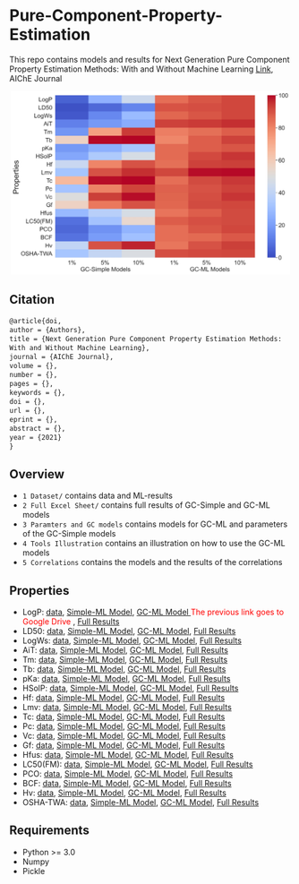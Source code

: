 # Pure-Component-Property-Estimation
This repo contains models and results for Next Generation Pure Component Property Estimation Methods: With and Without Machine Learning [Link](), AIChE Journal

<p align="center">
<img src="https://github.com/PEESEgroup/Pure-Component-Property-Estimation/blob/main/MAT1.jpg" width="500" >
</p>

## Citation
```
@article{doi,
author = {Authors},
title = {Next Generation Pure Component Property Estimation Methods: With and Without Machine Learning},
journal = {AIChE Journal},
volume = {},
number = {},
pages = {},
keywords = {},
doi = {},
url = {},
eprint = {},
abstract = {},
year = {2021}
}
```

## Overview
* `1 Dataset/` contains data and ML-results
* `2 Full Excel Sheet/` contains full results of GC-Simple and GC-ML models
* `3 Paramters and GC models` contains models for GC-ML and parameters of the GC-Simple models
* `4 Tools Illustration` contains an illustration on how to use the GC-ML models
* `5 Correlations` contains the models and the results of the correlations
## Properties
* LogP: [data](https://github.com/PEESEgroup/Pure-Component-Property-Estimation/blob/main/1%20Dataset/logP/LogP_results_GC.csv), [Simple-ML Model](https://github.com/PEESEgroup/Pure-Component-Property-Estimation/blob/main/3%20Paramters%20and%20GC%20models/GC-Simple%20Parameters.xlsx), [GC-ML Model 
](https://drive.google.com/drive/folders/1w8oFmZf256nvPrtLBAiSzhdDR627t772?usp=sharing) <span style="color: red"> The previous link goes to Google Drive </span>, [Full Results](https://github.com/PEESEgroup/Pure-Component-Property-Estimation/blob/main/2%20Full%20Excel%20Sheet/Full%20Results.xlsx)
* LD50: [data](https://github.com/PEESEgroup/Pure-Component-Property-Estimation/blob/main/1%20Dataset/LD50/LD50_gc.xlsx), [Simple-ML Model](https://github.com/PEESEgroup/Pure-Component-Property-Estimation/blob/main/3%20Paramters%20and%20GC%20models/GC-Simple%20Parameters.xlsx), [GC-ML Model](https://github.com/PEESEgroup/Pure-Component-Property-Estimation/blob/main/3%20Paramters%20and%20GC%20models/GC%20models/LD50/GP_model.sav), [Full Results](https://github.com/PEESEgroup/Pure-Component-Property-Estimation/blob/main/2%20Full%20Excel%20Sheet/Full%20Results.xlsx) 
* LogWs: [data](https://github.com/PEESEgroup/Pure-Component-Property-Estimation/blob/main/1%20Dataset/logWs/logws_gc.xlsx), [Simple-ML Model](https://github.com/PEESEgroup/Pure-Component-Property-Estimation/blob/main/3%20Paramters%20and%20GC%20models/GC-Simple%20Parameters.xlsx), [GC-ML Model](https://github.com/PEESEgroup/Pure-Component-Property-Estimation/blob/main/3%20Paramters%20and%20GC%20models/GC%20models/logWs/GP_model.sav), [Full Results](https://github.com/PEESEgroup/Pure-Component-Property-Estimation/blob/main/2%20Full%20Excel%20Sheet/Full%20Results.xlsx) 
* AiT: [data](https://github.com/PEESEgroup/Pure-Component-Property-Estimation/blob/main/1%20Dataset/AiT/AiT_gc.xlsx), [Simple-ML Model](https://github.com/PEESEgroup/Pure-Component-Property-Estimation/blob/main/3%20Paramters%20and%20GC%20models/GC-Simple%20Parameters.xlsx), [GC-ML Model](https://github.com/PEESEgroup/Pure-Component-Property-Estimation/blob/main/3%20Paramters%20and%20GC%20models/GC%20models/AiT/GP_model.sav), [Full Results](https://github.com/PEESEgroup/Pure-Component-Property-Estimation/blob/main/2%20Full%20Excel%20Sheet/Full%20Results.xlsx) 
* Tm:  [data](https://github.com/PEESEgroup/Pure-Component-Property-Estimation/blob/main/1%20Dataset/Tm/Tm_gc.xlsx), [Simple-ML Model](https://github.com/PEESEgroup/Pure-Component-Property-Estimation/blob/main/3%20Paramters%20and%20GC%20models/GC-Simple%20Parameters.xlsx), [GC-ML Model](https://github.com/PEESEgroup/Pure-Component-Property-Estimation/blob/main/3%20Paramters%20and%20GC%20models/GC%20models/Tm/GP_model.sav), [Full Results](https://github.com/PEESEgroup/Pure-Component-Property-Estimation/blob/main/2%20Full%20Excel%20Sheet/Full%20Results.xlsx) 
* Tb:  [data](https://github.com/PEESEgroup/Pure-Component-Property-Estimation/blob/main/1%20Dataset/Tb/Tb_gc.xlsx), [Simple-ML Model](https://github.com/PEESEgroup/Pure-Component-Property-Estimation/blob/main/3%20Paramters%20and%20GC%20models/GC-Simple%20Parameters.xlsx), [GC-ML Model](https://github.com/PEESEgroup/Pure-Component-Property-Estimation/blob/main/3%20Paramters%20and%20GC%20models/GC%20models/Tb/GP_model.sav), [Full Results](https://github.com/PEESEgroup/Pure-Component-Property-Estimation/blob/main/2%20Full%20Excel%20Sheet/Full%20Results.xlsx) 
* pKa:  [data](https://github.com/PEESEgroup/Pure-Component-Property-Estimation/blob/main/1%20Dataset/pKa/pka_gc.xlsx), [Simple-ML Model](https://github.com/PEESEgroup/Pure-Component-Property-Estimation/blob/main/3%20Paramters%20and%20GC%20models/GC-Simple%20Parameters.xlsx), [GC-ML Model](https://github.com/PEESEgroup/Pure-Component-Property-Estimation/blob/main/3%20Paramters%20and%20GC%20models/GC%20models/pKa/GP_model.sav), [Full Results](https://github.com/PEESEgroup/Pure-Component-Property-Estimation/blob/main/2%20Full%20Excel%20Sheet/Full%20Results.xlsx) 
* HSolP: [data](https://github.com/PEESEgroup/Pure-Component-Property-Estimation/blob/main/1%20Dataset/HsolP/HSolP_gc.xlsx), [Simple-ML Model](https://github.com/PEESEgroup/Pure-Component-Property-Estimation/blob/main/3%20Paramters%20and%20GC%20models/GC-Simple%20Parameters.xlsx), [GC-ML Model](https://github.com/PEESEgroup/Pure-Component-Property-Estimation/blob/main/3%20Paramters%20and%20GC%20models/GC%20models/HsolP/GP_model.sav), [Full Results](https://github.com/PEESEgroup/Pure-Component-Property-Estimation/blob/main/2%20Full%20Excel%20Sheet/Full%20Results.xlsx) 
* Hf:  [data](https://github.com/PEESEgroup/Pure-Component-Property-Estimation/blob/main/1%20Dataset/hf/hf_gc.xlsx), [Simple-ML Model](https://github.com/PEESEgroup/Pure-Component-Property-Estimation/blob/main/3%20Paramters%20and%20GC%20models/GC-Simple%20Parameters.xlsx), [GC-ML Model](https://github.com/PEESEgroup/Pure-Component-Property-Estimation/blob/main/3%20Paramters%20and%20GC%20models/GC%20models/hf/GP_model.sav), [Full Results](https://github.com/PEESEgroup/Pure-Component-Property-Estimation/blob/main/2%20Full%20Excel%20Sheet/Full%20Results.xlsx) 
* Lmv: [data](https://github.com/PEESEgroup/Pure-Component-Property-Estimation/blob/main/1%20Dataset/Lmv/Lmv_gc.xlsx), [Simple-ML Model](https://github.com/PEESEgroup/Pure-Component-Property-Estimation/blob/main/3%20Paramters%20and%20GC%20models/GC-Simple%20Parameters.xlsx), [GC-ML Model](https://github.com/PEESEgroup/Pure-Component-Property-Estimation/blob/main/3%20Paramters%20and%20GC%20models/GC%20models/Lmv/GP_model.sav), [Full Results](https://github.com/PEESEgroup/Pure-Component-Property-Estimation/blob/main/2%20Full%20Excel%20Sheet/Full%20Results.xlsx) 
* Tc: [data](https://github.com/PEESEgroup/Pure-Component-Property-Estimation/blob/main/1%20Dataset/Tc/Tc_gc.xlsx), [Simple-ML Model](https://github.com/PEESEgroup/Pure-Component-Property-Estimation/blob/main/3%20Paramters%20and%20GC%20models/GC-Simple%20Parameters.xlsx), [GC-ML Model](https://github.com/PEESEgroup/Pure-Component-Property-Estimation/blob/main/3%20Paramters%20and%20GC%20models/GC%20models/Tc/GP_model.sav), [Full Results](https://github.com/PEESEgroup/Pure-Component-Property-Estimation/blob/main/2%20Full%20Excel%20Sheet/Full%20Results.xlsx) 
* Pc: [data](https://github.com/PEESEgroup/Pure-Component-Property-Estimation/blob/main/1%20Dataset/pc/pc_gc.xlsx), [Simple-ML Model](https://github.com/PEESEgroup/Pure-Component-Property-Estimation/blob/main/3%20Paramters%20and%20GC%20models/GC-Simple%20Parameters.xlsx), [GC-ML Model](https://github.com/PEESEgroup/Pure-Component-Property-Estimation/blob/main/3%20Paramters%20and%20GC%20models/GC%20models/pc/GP_model.sav), [Full Results](https://github.com/PEESEgroup/Pure-Component-Property-Estimation/blob/main/2%20Full%20Excel%20Sheet/Full%20Results.xlsx) 
* Vc: [data](https://github.com/PEESEgroup/Pure-Component-Property-Estimation/tree/main/1%20Dataset/vc), [Simple-ML Model](https://github.com/PEESEgroup/Pure-Component-Property-Estimation/blob/main/3%20Paramters%20and%20GC%20models/GC-Simple%20Parameters.xlsx), [GC-ML Model](https://github.com/PEESEgroup/Pure-Component-Property-Estimation/blob/main/3%20Paramters%20and%20GC%20models/GC%20models/vc/GP_model.sav), [Full Results](https://github.com/PEESEgroup/Pure-Component-Property-Estimation/blob/main/2%20Full%20Excel%20Sheet/Full%20Results.xlsx) 
* Gf: [data](https://github.com/PEESEgroup/Pure-Component-Property-Estimation/blob/main/1%20Dataset/gf/gf_gc.xlsx), [Simple-ML Model](https://github.com/PEESEgroup/Pure-Component-Property-Estimation/blob/main/3%20Paramters%20and%20GC%20models/GC-Simple%20Parameters.xlsx), [GC-ML Model](https://github.com/PEESEgroup/Pure-Component-Property-Estimation/blob/main/3%20Paramters%20and%20GC%20models/GC%20models/gf/GP_model.sav), [Full Results](https://github.com/PEESEgroup/Pure-Component-Property-Estimation/blob/main/2%20Full%20Excel%20Sheet/Full%20Results.xlsx) 
* Hfus:  [data](https://github.com/PEESEgroup/Pure-Component-Property-Estimation/blob/main/1%20Dataset/hfus/hfus_gc.xlsx), [Simple-ML Model](https://github.com/PEESEgroup/Pure-Component-Property-Estimation/blob/main/3%20Paramters%20and%20GC%20models/GC-Simple%20Parameters.xlsx), [GC-ML Model](https://github.com/PEESEgroup/Pure-Component-Property-Estimation/blob/main/3%20Paramters%20and%20GC%20models/GC%20models/hfus/GP_model.sav), [Full Results](https://github.com/PEESEgroup/Pure-Component-Property-Estimation/blob/main/2%20Full%20Excel%20Sheet/Full%20Results.xlsx) 
* LC50(FM): [data](https://github.com/PEESEgroup/Pure-Component-Property-Estimation/blob/main/1%20Dataset/LC50_FM/LC50_FM_gc.xlsx), [Simple-ML Model](https://github.com/PEESEgroup/Pure-Component-Property-Estimation/blob/main/3%20Paramters%20and%20GC%20models/GC-Simple%20Parameters.xlsx), [GC-ML Model](https://github.com/PEESEgroup/Pure-Component-Property-Estimation/tree/main/3%20Paramters%20and%20GC%20models/GC%20models/LC50_FM), [Full Results](https://github.com/PEESEgroup/Pure-Component-Property-Estimation/blob/main/2%20Full%20Excel%20Sheet/Full%20Results.xlsx) 
* PCO: [data](https://github.com/PEESEgroup/Pure-Component-Property-Estimation/blob/main/1%20Dataset/PCO/PCO_gc.xlsx), [Simple-ML Model](https://github.com/PEESEgroup/Pure-Component-Property-Estimation/blob/main/3%20Paramters%20and%20GC%20models/GC-Simple%20Parameters.xlsx), [GC-ML Model](https://github.com/PEESEgroup/Pure-Component-Property-Estimation/blob/main/3%20Paramters%20and%20GC%20models/GC%20models/PCO/GP_model.sav), [Full Results](https://github.com/PEESEgroup/Pure-Component-Property-Estimation/blob/main/2%20Full%20Excel%20Sheet/Full%20Results.xlsx) 
* BCF: [data](https://github.com/PEESEgroup/Pure-Component-Property-Estimation/blob/main/1%20Dataset/BCF/BCF_gc.xlsx), [Simple-ML Model](https://github.com/PEESEgroup/Pure-Component-Property-Estimation/blob/main/3%20Paramters%20and%20GC%20models/GC-Simple%20Parameters.xlsx), [GC-ML Model](https://github.com/PEESEgroup/Pure-Component-Property-Estimation/blob/main/3%20Paramters%20and%20GC%20models/GC%20models/BCF/GP_model.sav), [Full Results](https://github.com/PEESEgroup/Pure-Component-Property-Estimation/blob/main/2%20Full%20Excel%20Sheet/Full%20Results.xlsx) 
* Hv: [data](https://github.com/PEESEgroup/Pure-Component-Property-Estimation/blob/main/1%20Dataset/hv/hv_gc.xlsx), [Simple-ML Model](https://github.com/PEESEgroup/Pure-Component-Property-Estimation/blob/main/3%20Paramters%20and%20GC%20models/GC-Simple%20Parameters.xlsx), [GC-ML Model](https://github.com/PEESEgroup/Pure-Component-Property-Estimation/blob/main/3%20Paramters%20and%20GC%20models/GC%20models/hv/GP_model.sav), [Full Results](https://github.com/PEESEgroup/Pure-Component-Property-Estimation/blob/main/2%20Full%20Excel%20Sheet/Full%20Results.xlsx) 
* OSHA-TWA: [data](https://github.com/PEESEgroup/Pure-Component-Property-Estimation/blob/main/1%20Dataset/OSHA_TWA/OSHA_TWA_gc.xlsx), [Simple-ML Model](https://github.com/PEESEgroup/Pure-Component-Property-Estimation/blob/main/3%20Paramters%20and%20GC%20models/GC-Simple%20Parameters.xlsx), [GC-ML Model](https://github.com/PEESEgroup/Pure-Component-Property-Estimation/blob/main/3%20Paramters%20and%20GC%20models/GC%20models/OSHA_TWA/GP_model.sav), [Full Results](https://github.com/PEESEgroup/Pure-Component-Property-Estimation/blob/main/2%20Full%20Excel%20Sheet/Full%20Results.xlsx) 
## Requirements
* Python >= 3.0
* Numpy
* Pickle 

